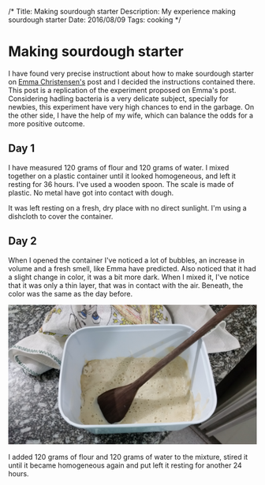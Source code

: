 /*
Title: Making sourdough starter
Description: My experience making sourdough starter
Date: 2016/08/09
Tags: cooking
*/

# Making sourdough starter

I have found very precise instructiont about how to make sourdough starter on
[Emma
Christensen's](http://www.thekitchn.com/how-to-make-your-own-sourdough-starter-cooking-lessons-from-the-kitchn-47337) post and I decided the instructions contained there. This post
is a replication of the experiment proposed on Emma's post. Considering hadling
bacteria is a very delicate subject, specially for newbies, this experiment have
very high chances to end in the garbage. On the other side, I have the help of
my wife, which can balance the odds for a more positive outcome.

## Day 1

I have measured 120 grams of flour and 120 grams of water. I mixed together on
a plastic container until it looked homogeneous, and left it resting for 36
hours. I've used a wooden spoon. The scale is made of plastic. No metal have
got into contact with dough.

It was left resting on a fresh, dry place with no direct sunlight. I'm using a
dishcloth to cover the container.

## Day 2


When I opened the container I've noticed a lot of bubbles, an increase in volume
and a fresh smell, like Emma have predicted. Also noticed that it had a slight
change in color, it was a bit more dark. When I mixed it, I've notice that it
was only a thin layer, that was in contact with the air. Beneath, the color
was the same as the day before.

![Initial mixture after 36 hours of resting](assets/making-sourdough-starter/day2.jpg)

I added 120 grams of flour and 120 grams of water to the mixture, stired it
until it became homogeneous again and put left it resting for another 24 hours.
